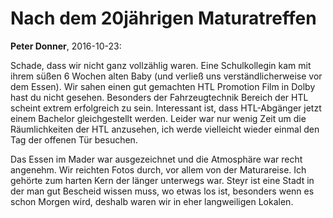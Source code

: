# Nach dem 20jährigen Maturatreffen
**Peter Donner**, 2016-10-23:

Schade, dass wir nicht ganz vollzählig waren. Eine Schulkollegin kam mit ihrem süßen 6 Wochen alten Baby (und verließ uns verständlicherweise vor dem Essen). Wir sahen einen gut gemachten HTL Promotion Film in Dolby hast du nicht gesehen. Besonders der Fahrzeugtechnik Bereich der HTL scheint extrem erfolgreich zu sein. Interessant ist, dass HTL-Abgänger jetzt einem Bachelor gleichgestellt werden. Leider war nur wenig Zeit um die Räumlichkeiten der HTL anzusehen, ich werde vielleicht wieder einmal den Tag der offenen Tür besuchen.

Das Essen im Mader war ausgezeichnet und die Atmosphäre war recht angenehm. Wir reichten Fotos durch, vor allem von der Maturareise. Ich gehörte zum harten Kern der länger unterwegs war. Steyr ist eine Stadt in der man gut Bescheid wissen muss, wo etwas los ist, besonders wenn es schon Morgen wird, deshalb waren wir in eher langweiligen Lokalen.
